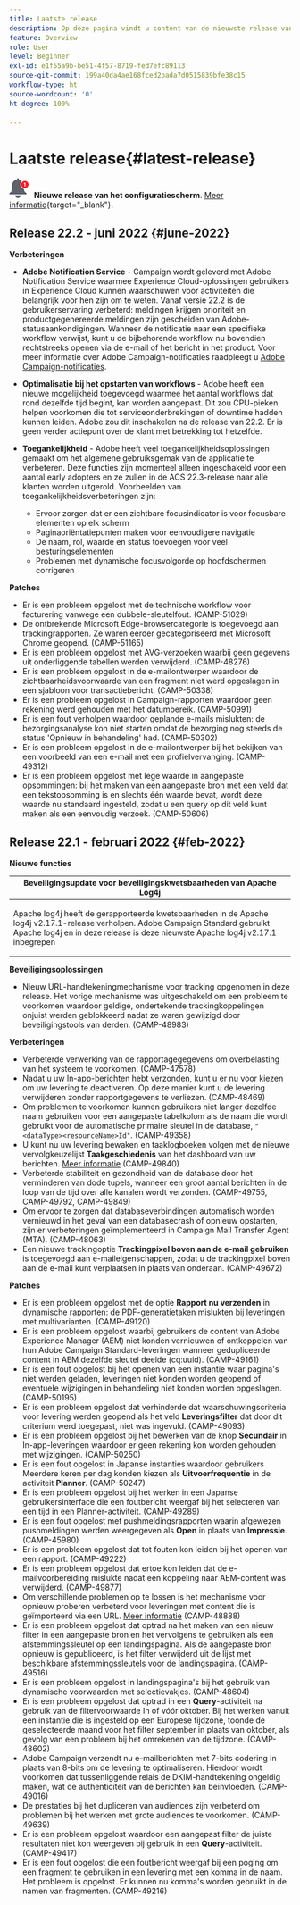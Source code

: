```yaml
---
title: Laatste release
description: Op deze pagina vindt u content van de nieuwste release van Campaign Standard
feature: Overview
role: User
level: Beginner
exl-id: e1f55a9b-be51-4f57-8719-fed7efc89113
source-git-commit: 199a40da4ae168fced2bada7d0515839bfe38c15
workflow-type: ht
source-wordcount: '0'
ht-degree: 100%

---
```



# Laatste release{#latest-release}

![Configuratiescherm](assets/do-not-localize/cp-icon.png) **Nieuwe release van het configuratiescherm**. [Meer informatie](https://experienceleague.adobe.com/docs/control-panel/using/release-notes.html?lang=nl){target=&quot;_blank&quot;}.


## Release 22.2 - juni 2022 {#june-2022}

**Verbeteringen**

* **Adobe Notification Service** - Campaign wordt geleverd met Adobe Notification Service waarmee Experience Cloud-oplossingen gebruikers in Experience Cloud kunnen waarschuwen voor activiteiten die belangrijk voor hen zijn om te weten. Vanaf versie 22.2 is de gebruikerservaring verbeterd: meldingen krijgen prioriteit en productgegenereerde meldingen zijn gescheiden van Adobe-statusaankondigingen. Wanneer de notificatie naar een specifieke workflow verwijst, kunt u de bijbehorende workflow nu bovendien rechtstreeks openen via de e-mail of het bericht in het product.  Voor meer informatie over Adobe Campaign-notificaties raadpleegt u [Adobe Campaign-notificaties](../../administration/using/sending-internal-notifications.md).

* **Optimalisatie bij het opstarten van workflows** - Adobe heeft een nieuwe mogelijkheid toegevoegd waarmee het aantal workflows dat rond dezelfde tijd begint, kan worden aangepast. Dit zou CPU-pieken helpen voorkomen die tot serviceonderbrekingen of downtime hadden kunnen leiden. Adobe zou dit inschakelen na de release van 22.2. Er is geen verder actiepunt over de klant met betrekking tot hetzelfde.

* **Toegankelijkheid** - Adobe heeft veel toegankelijkheidsoplossingen gemaakt om het algemene gebruiksgemak van de applicatie te verbeteren. Deze functies zijn momenteel alleen ingeschakeld voor een aantal early adopters en ze zullen in de ACS 22.3-release naar alle klanten worden uitgerold. Voorbeelden van toegankelijkheidsverbeteringen zijn:

   * Ervoor zorgen dat er een zichtbare focusindicator is voor focusbare elementen op elk scherm
   * Paginaoriëntatiepunten maken voor eenvoudigere navigatie
   * De naam, rol, waarde en status toevoegen voor veel besturingselementen
   * Problemen met dynamische focusvolgorde op hoofdschermen corrigeren


**Patches**

* Er is een probleem opgelost met de technische workflow voor facturering vanwege een dubbele-sleutelfout. (CAMP-51029)
* De ontbrekende Microsoft Edge-browsercategorie is toegevoegd aan trackingrapporten. Ze waren eerder gecategoriseerd met Microsoft Chrome geopend. (CAMP-51165)
* Er is een probleem opgelost met AVG-verzoeken waarbij geen gegevens uit onderliggende tabellen werden verwijderd. (CAMP-48276)
* Er is een probleem opgelost in de e-mailontwerper waardoor de zichtbaarheidsvoorwaarde van een fragment niet werd opgeslagen in een sjabloon voor transactiebericht. (CAMP-50338)
* Er is een probleem opgelost in Campaign-rapporten waardoor geen rekening werd gehouden met het datumbereik. (CAMP-50991)
* Er is een fout verholpen waardoor geplande e-mails mislukten: de bezorgingsanalyse kon niet starten omdat de bezorging nog steeds de status &#39;Opnieuw in behandeling&#39; had. (CAMP-50302)
* Er is een probleem opgelost in de e-mailontwerper bij het bekijken van een voorbeeld van een e-mail met een profielvervanging. (CAMP-49312)
* Er is een probleem opgelost met lege waarde in aangepaste opsommingen: bij het maken van een aangepaste bron met een veld dat een tekstopsomming is en slechts één waarde bevat, wordt deze waarde nu standaard ingesteld, zodat u een query op dit veld kunt maken als een eenvoudig verzoek. (CAMP-50606)



## Release 22.1 - februari 2022 {#feb-2022}

**Nieuwe functies**

<table> 
<thead> 
<tr> 
<th> <strong>Beveiligingsupdate voor beveiligingskwetsbaarheden van Apache Log4j</strong><br /> </th> 
</tr> 
</thead> 
<tbody> 
<tr> 
<td>
<p>Apache log4j heeft de gerapporteerde kwetsbaarheden in de Apache log4j v2.17.1-release verholpen. Adobe Campaign Standard gebruikt Apache log4j en in deze release is deze nieuwste Apache log4j v2.17.1 inbegrepen </p>
</td> 
</tr> 
</tbody> 
</table>

**Beveiligingsoplossingen**

* Nieuw URL-handtekeningmechanisme voor tracking opgenomen in deze release. Het vorige mechanisme was uitgeschakeld om een probleem te voorkomen waardoor geldige, ondertekende trackingkoppelingen onjuist werden geblokkeerd nadat ze waren gewijzigd door beveiligingstools van derden. (CAMP-48983)

**Verbeteringen**

* Verbeterde verwerking van de rapportagegegevens om overbelasting van het systeem te voorkomen. (CAMP-47578)
* Nadat u uw In-app-berichten hebt verzonden, kunt u er nu voor kiezen om uw levering te deactiveren. Op deze manier kunt u de levering verwijderen zonder rapportgegevens te verliezen. (CAMP-48469)
* Om problemen te voorkomen kunnen gebruikers niet langer dezelfde naam gebruiken voor een aangepaste tabelkolom als de naam die wordt gebruikt voor de automatische primaire sleutel in de database, `"<dataType><resourceName>Id"`. (CAMP-49358)
* U kunt nu uw levering bewaken en taaklogboeken volgen met de nieuwe vervolgkeuzelijst **Taakgeschiedenis** van het dashboard van uw berichten. [Meer informatie](../../sending/using/monitoring-a-delivery.md) (CAMP-49840)
* Verbeterde stabiliteit en gezondheid van de database door het verminderen van dode tupels, wanneer een groot aantal berichten in de loop van de tijd over alle kanalen wordt verzonden. (CAMP-49755, CAMP-49792, CAMP-49849)
* Om ervoor te zorgen dat databaseverbindingen automatisch worden vernieuwd in het geval van een databasecrash of opnieuw opstarten, zijn er verbeteringen geïmplementeerd in Campaign Mail Transfer Agent (MTA). (CAMP-48063)
* Een nieuwe trackingoptie **Trackingpixel boven aan de e-mail gebruiken** is toegevoegd aan e-maileigenschappen, zodat u de trackingpixel boven aan de e-mail kunt verplaatsen in plaats van onderaan. (CAMP-49672)

**Patches**

* Er is een probleem opgelost met de optie **Rapport nu verzenden** in dynamische rapporten: de PDF-generatietaken mislukten bij leveringen met multivarianten. (CAMP-49120)
* Er is een probleem opgelost waarbij gebruikers de content van Adobe Experience Manager (AEM) niet konden vernieuwen of ontkoppelen van hun Adobe Campaign Standard-leveringen wanneer gedupliceerde content in AEM dezelfde sleutel deelde (cq:uuid). (CAMP-49161)
* Er is een fout opgelost bij het openen van een instantie waar pagina&#39;s niet werden geladen, leveringen niet konden worden geopend of eventuele wijzigingen in behandeling niet konden worden opgeslagen. (CAMP-50195)
* Er is een probleem opgelost dat verhinderde dat waarschuwingscriteria voor levering werden geopend als het veld **Leveringsfilter** dat door dit criterium werd toegepast, niet was ingevuld. (CAMP-49093)
* Er is een probleem opgelost bij het bewerken van de knop **Secundair** in In-app-leveringen waardoor er geen rekening kon worden gehouden met wijzigingen. (CAMP-50250)
* Er is een fout opgelost in Japanse instanties waardoor gebruikers Meerdere keren per dag konden kiezen als **Uitvoerfrequentie** in de activiteit **Planner**. (CAMP-50247)
* Er is een probleem opgelost bij het werken in een Japanse gebruikersinterface die een foutbericht weergaf bij het selecteren van een tijd in een Planner-activiteit. (CAMP-49289)
* Er is een fout opgelost met pushmeldingsrapporten waarin afgewezen pushmeldingen werden weergegeven als **Open** in plaats van **Impressie**. (CAMP-45980)
* Er is een probleem opgelost dat tot fouten kon leiden bij het openen van een rapport. (CAMP-49222)
* Er is een probleem opgelost dat ertoe kon leiden dat de e-mailvoorbereiding mislukte nadat een koppeling naar AEM-content was verwijderd. (CAMP-49877)
* Om verschillende problemen op te lossen is het mechanisme voor opnieuw proberen verbeterd voor leveringen met content die is geïmporteerd via een URL. [Meer informatie](../../designing/using/using-existing-content.md#retrieving-content-from-a-url-automatically-at-preparation-time) (CAMP-48888)
* Er is een probleem opgelost dat optrad na het maken van een nieuw filter in een aangepaste bron en het vervolgens te gebruiken als een afstemmingssleutel op een landingspagina. Als de aangepaste bron opnieuw is gepubliceerd, is het filter verwijderd uit de lijst met beschikbare afstemmingssleutels voor de landingspagina. (CAMP-49516)
* Er is een probleem opgelost in landingspagina&#39;s bij het gebruik van dynamische voorwaarden met selectievakjes. (CAMP-48604)
* Er is een probleem opgelost dat optrad in een **Query**-activiteit na gebruik van de filtervoorwaarde In of vóór oktober. Bij het werken vanuit een instantie die is ingesteld op een Europese tijdzone, toonde de geselecteerde maand voor het filter september in plaats van oktober, als gevolg van een probleem bij het omrekenen van de tijdzone. (CAMP-48602)
* Adobe Campaign verzendt nu e-mailberichten met 7-bits codering in plaats van 8-bits om de levering te optimaliseren. Hierdoor wordt voorkomen dat tussenliggende relais de DKIM-handtekening ongeldig maken, wat de authenticiteit van de berichten kan beïnvloeden. (CAMP-49016)
* De prestaties bij het dupliceren van audiences zijn verbeterd om problemen bij het werken met grote audiences te voorkomen. (CAMP-49639)
* Er is een probleem opgelost waardoor een aangepast filter de juiste resultaten niet kon weergeven bij gebruik in een **Query**-activiteit. (CAMP-49417)
* Er is een fout opgelost die een foutbericht weergaf bij een poging om een fragment te gebruiken in een levering met een komma in de naam. Het probleem is opgelost. Er kunnen nu komma&#39;s worden gebruikt in de namen van fragmenten. (CAMP-49216)

